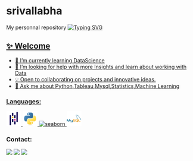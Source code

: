 # srivallabha
My personnal repository
<a href="https://github.com">
<img src="https://readme-typing-svg.demolab.com?font=Georgia&size=18&theme=dracula&duration=2000&pause=100&multiline=true&width=500&height=100&lines=DATA+SCIENCE+%7C;+DATA+VISUALIZATION;+MACHINE+LEARNING;BASIC+AI" alt="Typing SVG" />




  ## ✨ Welcome 

- 🔭 I’m currently learning DataScience
- 🤔 I’m looking for help with more Insights and learn about working with Data
- 💡 Open to collaborating on projects and innovative ideas. 
- 💬 Ask me about Python,Tableau,Mysql,Statistics,Machine Learning

<h3 align="left">Languages:</h3>
<p align="left"> <a href="https://pandas.pydata.org/" target="_blank" rel="noreferrer"> <img src="https://raw.githubusercontent.com/devicons/devicon/2ae2a900d2f041da66e950e4d48052658d850630/icons/pandas/pandas-original.svg" alt="pandas" width="40" height="40"/> </a> <a href="https://www.python.org" target="_blank" rel="noreferrer"> <img src="https://raw.githubusercontent.com/devicons/devicon/master/icons/python/python-original.svg" alt="python" width="40" height="40"/> </a> <a href="https://seaborn.pydata.org/" target="_blank" rel="noreferrer"> <img src="https://seaborn.pydata.org/_images/logo-mark-lightbg.svg" alt="seaborn" width="40" height="40"/> </a> 
<a href="https://www.mysql.com/" target="_blank" rel="noreferrer"> <img src="https://raw.githubusercontent.com/devicons/devicon/master/icons/mysql/mysql-original-wordmark.svg" alt="mysql" width="40" height="40"/> </a> <a  alt="python" width="40" height="40"/></a> 


</div>

  

<div> 
  
<h3 align="left">Contact:</h3>  
<a href="https://www.linkedin.com/in/srivallabha-a-48557a67/" target="_blank"><img src="https://img.shields.io/badge/-LinkedIn-%230077B5?style=for-the-badge&logo=linkedin&logoColor=white" target="_blank"></a>
<a href = "mailto:srivallabha11@gmail.com"><img src="https://img.shields.io/badge/Gmail-D14836?style=for-the-badge&logo=gmail&logoColor=white" target="_blank"></a>
<a href="https://www.instagram.com/srivallabha_atluri?igshid=ZDdkNTZiNTM=/" target="_blank"><img src="https://img.shields.io/badge/-Instagram-%23E4405F?style=for-the-badge&logo=instagram&logoColor=white" target="_blank"></a>
